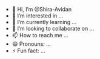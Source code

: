 - 👋 Hi, I’m @Shira-Avidan
- 👀 I’m interested in ...
- 🌱 I’m currently learning ...
- 💞️ I’m looking to collaborate on ...
- 📫 How to reach me ...
- 😄 Pronouns: ...
- ⚡ Fun fact: ...

<!---
Shira-Avidan/Shira-Avidan is a ✨ special ✨ repository because its `README.md` (this file) appears on your GitHub profile.
You can click the Preview link to take a look at your changes.
--->
